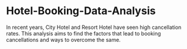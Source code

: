 # Hotel-Booking-Data-Analysis
In recent years, City Hotel and Resort Hotel have seen high cancellation rates. This analysis aims to find the factors that lead to booking cancellations and ways to overcome the same.
